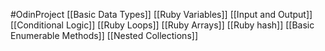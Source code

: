 #OdinProject 
[[Basic Data Types]]
[[Ruby Variables]]
[[Input and Output]]
[[Conditional Logic]]
[[Ruby Loops]]
[[Ruby Arrays]]
[[Ruby hash]]
[[Basic Enumerable Methods]]
[[Nested Collections]]